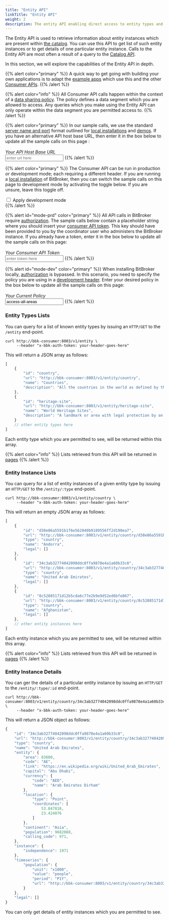 ```yaml
---
title: "Entity API"
linkTitle: "Entity API"
weight: 2
description: The entity API enabling direct access to entity types and entity instances
---
```


The Entity API is used to retrieve information about entity instances which are present within [the catalog](/docs/concepts/catalog/). You can use this API to get list of such entity instances or to get details of one particular entity instance. Calls to the Entity API are most often a result of a query to the [Catalog API](/docs/consumer/catalog/).

In this section, we will explore the capabilities of the Entity API in depth.

{{% alert color="primary" %}}
A quick way to get going with building your own applications is to adapt the [example apps](/docs/examples/applications/) which use this and the other [Consumer APIs](/docs/consumer/).
{{% /alert %}}

{{% alert color="info" %}}
All Consumer API calls happen within the context of a [data sharing policy](/docs/concepts/policy/). The policy defines a data segment which you are allowed to access. Any queries which you make using the Entity API can only operate within the data segment you are permitted access to.
{{% /alert %}}

{{% alert color="primary" %}}
In our sample calls, we use the standard [server name and port](/docs/getting-started/install-local/#server-naming-and-ports) format outlined for [local installations](/docs/getting-started/install-local/) and [demos](/docs/getting-started/demo/). If you have an alternative API host base URL, then enter it in the box below to update all the sample calls on this page :<br/><br/>_Your API Host Base URL_<br/><input class="code-replace" data-item="http://bbk-consumer:8003" data-name="base url" type="text" placeholder="enter url here">
{{% /alert %}}

{{% alert color="primary" %}}
The Consumer API can be run in production _or_ development mode; each requiring a different header. If you are running a [local installation](/docs/getting-started/install-local/) of BitBroker, then you can switch the sample calls on this page to development mode by activating the toggle below. If you are unsure, leave this toggle off.<br/>
<div class="toggle">
  <label class="switch">
    <input class="header" type="checkbox">  
    <span class="slider">
      <span>Apply development mode</span>
    </span>
  </label>
</div>
{{% /alert %}}

{{% alert id="mode-prd" color="primary" %}}
All API calls in BitBroker require [authorization](/docs/api-conventions/authorization/). The sample calls below contain a placeholder string where you should insert your [consumer API token](/docs/api-conventions/authorization/#obtaining-a-consumer-key). This key should have been provided to you by the coordinator user who administers the BitBroker instance. If you already have a token, enter it in the box below to update all the sample calls on this page:<br/><br/>_Your Consumer API Token_<br/><input class="code-replace" data-item="your-header-goes-here" data-name="header" type="text" placeholder="enter token here">
{{% /alert %}}

{{% alert id="mode-dev" color="primary" %}}
When installing BitBroker locally, [authorization](/docs/api-conventions/authorization/) is bypassed. In this scenario, you need to specify the policy you are using in a [development header](/docs/getting-started/install-local/#development-only-headers). Enter your desired policy in the box below to update all the sample calls on this page:<br/><br/>_Your Current Policy_<br/><input class="code-replace" data-item="your-header-goes-here" data-name="header" type="text" placeholder="enter policy id here" value="access-all-areas">
{{% /alert %}}

### Entity Types Lists

You can query for a list of known entity types by issuing an `HTTP/GET` to the `/entity` end-point.

```shell
curl http://bbk-consumer:8003/v1/entity \
     --header "x-bbk-auth-token: your-header-goes-here"
```

This will return a JSON array as follows:

```js
[
    {
        "id": "country",
        "url": "http://bbk-consumer:8003/v1/entity/country",
        "name": "Countries",
        "description": "All the countries in the world as defined by the UN"
    },
    {
        "id": "heritage-site",
        "url": "http://bbk-consumer:8003/v1/entity/heritage-site",
        "name": "World Heritage Sites",
        "description": "A landmark or area with legal protection by an international convention administered by UNESCO"
    }
    // other entity types here
]
```

Each entity type which you are permitted to see, will be returned within this array.

{{% alert color="info" %}}
Lists retrieved from this API will be returned in [pages](/docs/consumer/#paging-lists)
{{% /alert %}}

### Entity Instance Lists

You can query for a list of entity instances of a given entity type by issuing an `HTTP/GET` to the `/entity/:type` end-point.

```shell
curl http://bbk-consumer:8003/v1/entity/country \
     --header "x-bbk-auth-token: your-header-goes-here"
```

This will return an empty JSON array as follows:

```js
[
    {
        "id": "d38e86a5591b1f6e562040b9189556ff2d190ea7",
        "url": "http://bbk-consumer:8003/v1/entity/country/d38e86a5591b1f6e562040b9189556ff2d190ea7",
        "type": "country",
        "name": "Andorra",
        "legal": []
    },
    {
        "id": "34c3ab32774042098ddc0ffa9878e4a1a60b33c0",
        "url": "http://bbk-consumer:8003/v1/entity/country/34c3ab32774042098ddc0ffa9878e4a1a60b33c0",
        "type": "country",
        "name": "United Arab Emirates",
        "legal": []
    },
    {
        "id": "8c52885171d12b5cda6c77e2b9e9d52ed6bfe867",
        "url": "http://bbk-consumer:8003/v1/entity/country/8c52885171d12b5cda6c77e2b9e9d52ed6bfe867",
        "type": "country",
        "name": "Afghanistan",
        "legal": []
    },
    // other entity instances here
]
```

Each entity instance which you are permitted to see, will be returned within this array.

{{% alert color="info" %}}
Lists retrieved from this API will be returned in [pages](/docs/consumer/#paging-lists)
{{% /alert %}}

### Entity Instance Details

You can ger the details of a particular entity instance by issuing an `HTTP/GET` to the `/entity/:type/:id` end-point.

```shell
curl http://bbk-consumer:8003/v1/entity/country/34c3ab32774042098ddc0ffa9878e4a1a60b33c0 \
     --header "x-bbk-auth-token: your-header-goes-here"
```

This will return a JSON object as follows:

```js
{
    "id": "34c3ab32774042098ddc0ffa9878e4a1a60b33c0",
    "url": "http://bbk-consumer:8003/v1/entity/country/34c3ab32774042098ddc0ffa9878e4a1a60b33c0",
    "type": "country",
    "name": "United Arab Emirates",
    "entity": {
        "area": 83600,
        "code": "AE",
        "link": "https://en.wikipedia.org/wiki/United_Arab_Emirates",
        "capital": "Abu Dhabi",
        "currency": {
            "code": "AED",
            "name": "Arab Emirates Dirham"
        },
        "location": {
            "type": "Point",
            "coordinates": [
                53.847818,
                23.424076
            ]
        },
        "continent": "Asia",
        "population": 9682088,
        "calling_code": 971,
    },
    "instance": {
        "independence": 1971
    },
    "timeseries": {
        "population": {
            "unit": "x1000",
            "value": "people",
            "period": "P1Y",
            "url": "http://bbk-consumer:8003/v1/entity/country/34c3ab32774042098ddc0ffa9878e4a1a60b33c0/timeseries/population"
        }
    },
    "legal": []
}
```

You can only get details of entity instances which you are permitted to see.
